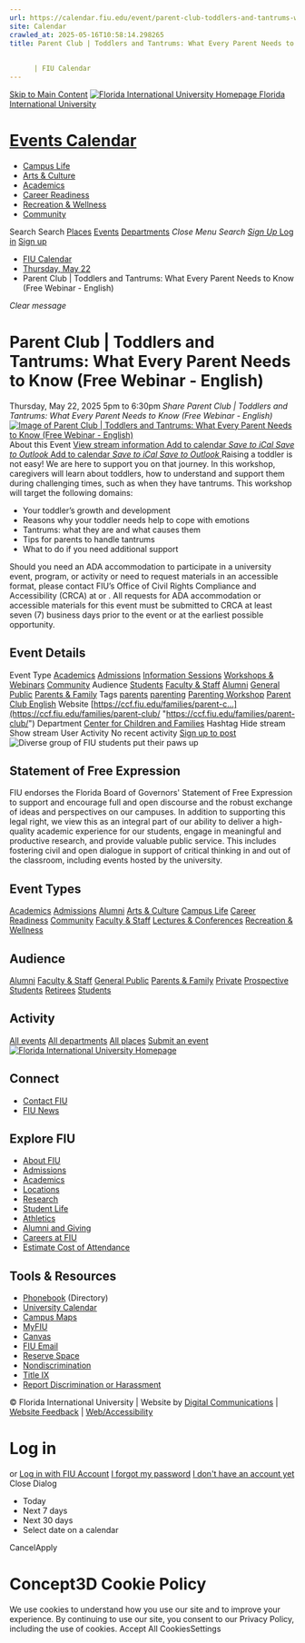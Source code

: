 ```yaml
---
url: https://calendar.fiu.edu/event/parent-club-toddlers-and-tantrums-what-every-parent-needs-to-know-free-webinar-english-5781
site: Calendar
crawled_at: 2025-05-16T10:58:14.298265
title: Parent Club | Toddlers and Tantrums: What Every Parent Needs to Know (Free Webinar - English)
    
    
      | FIU Calendar
---
```


[Skip to Main Content](https://calendar.fiu.edu/event/parent-club-toddlers-and-tantrums-what-every-parent-needs-to-know-free-webinar-english-5781#main-content)
[![Florida International University Homepage](https://digicdn.fiu.edu/core/_assets/images/logo-top.png) Florida International University](https://www.fiu.edu)
# [Events Calendar ](https://calendar.fiu.edu/)
  * [Campus Life](https://calendar.fiu.edu/calendar?event_types%5B%5D=127595)
  * [Arts & Culture](https://calendar.fiu.edu/calendar?event_types%5B%5D=127590)
  * [Academics](https://calendar.fiu.edu/calendar?event_types%5B%5D=127582)
  * [Career Readiness](https://calendar.fiu.edu/calendar?event_types%5B%5D=127584)
  * [Recreation & Wellness](https://calendar.fiu.edu/calendar?event_types%5B%5D=127603)
  * [Community](https://calendar.fiu.edu/calendar?event_types%5B%5D=127601)


Search Search
[Places](https://calendar.fiu.edu/search/places) [Events](https://calendar.fiu.edu/calendar) [Departments](https://calendar.fiu.edu/search/departments)
_Close Menu_
_Search_ [ _Sign Up_ ](https://calendar.fiu.edu/signup)
[Log in](https://calendar.fiu.edu/auth/shib_login?previous_url=https%3A%2F%2Fcalendar.fiu.edu%2Fevent%2Fparent-club-toddlers-and-tantrums-what-every-parent-needs-to-know-free-webinar-english-5781) [Sign up](https://calendar.fiu.edu/signup)
  * [FIU Calendar](https://calendar.fiu.edu/)
  * [Thursday, May 22](https://calendar.fiu.edu/calendar/day/2025/5/22)
  * Parent Club | Toddlers and Tantrums: What Every Parent Needs to Know (Free Webinar - English)


_Clear message_
# Parent Club | Toddlers and Tantrums: What Every Parent Needs to Know (Free Webinar - English)
Thursday, May 22, 2025 5pm to 6:30pm 
_Share Parent Club | Toddlers and Tantrums: What Every Parent Needs to Know (Free Webinar - English)_
[ ![Image of Parent Club | Toddlers and Tantrums: What Every Parent Needs to Know \(Free Webinar - English\)](https://localist-images.azureedge.net/photos/49543614198234/card/c60b7ffeb4a0aafccb3a4032f13d6d513b420728.jpg) ](https://calendar.fiu.edu/photo/49543614198234)
About this Event
[View stream information ](https://calendar.fiu.edu/event/parent-club-toddlers-and-tantrums-what-every-parent-needs-to-know-free-webinar-english-5781#about_stream)
[Add to calendar ](https://calendar.fiu.edu/event/parent-club-toddlers-and-tantrums-what-every-parent-needs-to-know-free-webinar-english-5781)
[ _Save to iCal_ ](https://calendar.fiu.edu/event/parent-club-toddlers-and-tantrums-what-every-parent-needs-to-know-free-webinar-english-5781.ics "Save to iCal") [ _Save to Outlook_ ](https://calendar.fiu.edu/event/parent-club-toddlers-and-tantrums-what-every-parent-needs-to-know-free-webinar-english-5781.ics "Save to Outlook")
[Add to calendar ](https://calendar.fiu.edu/event/parent-club-toddlers-and-tantrums-what-every-parent-needs-to-know-free-webinar-english-5781)
[ _Save to iCal_ ](https://calendar.fiu.edu/event/parent-club-toddlers-and-tantrums-what-every-parent-needs-to-know-free-webinar-english-5781.ics "Save to iCal") [ _Save to Outlook_ ](https://calendar.fiu.edu/event/parent-club-toddlers-and-tantrums-what-every-parent-needs-to-know-free-webinar-english-5781.ics "Save to Outlook")
Raising a toddler is not easy! We are here to support you on that journey. In this workshop, caregivers will learn about toddlers, how to understand and support them during challenging times, such as when they have tantrums. This workshop will target the following domains:
  * Your toddler’s growth and development
  * Reasons why your toddler needs help to cope with emotions
  * Tantrums: what they are and what causes them
  * Tips for parents to handle tantrums
  * What to do if you need additional support


Should you need an ADA accommodation to participate in a university event, program, or activity or need to request materials in an accessible format, please contact FIU’s Office of Civil Rights Compliance and Accessibility (CRCA) at or . All requests for ADA accommodation or accessible materials for this event must be submitted to CRCA at least seven (7) business days prior to the event or at the earliest possible opportunity. 
## Event Details
Event Type
[Academics](https://calendar.fiu.edu/search/events?event_types%5B%5D=127582) [Admissions](https://calendar.fiu.edu/search/events?event_types%5B%5D=127583) [Information Sessions](https://calendar.fiu.edu/search/events?event_types%5B%5D=127586) [Workshops & Webinars](https://calendar.fiu.edu/search/events?event_types%5B%5D=127588) [Community](https://calendar.fiu.edu/search/events?event_types%5B%5D=127601)
Audience
[Students](https://calendar.fiu.edu/search/events?event_types%5B%5D=121719) [Faculty & Staff](https://calendar.fiu.edu/search/events?event_types%5B%5D=121720) [Alumni](https://calendar.fiu.edu/search/events?event_types%5B%5D=121721) [General Public](https://calendar.fiu.edu/search/events?event_types%5B%5D=121722) [Parents & Family](https://calendar.fiu.edu/search/events?event_types%5B%5D=36918157286658)
Tags
[parents](https://calendar.fiu.edu/search/events?event_types%5B%5D=11032) [parenting](https://calendar.fiu.edu/search/events?event_types%5B%5D=35596) [Parenting Workshop](https://calendar.fiu.edu/search/events?event_types%5B%5D=136194) [Parent Club English](https://calendar.fiu.edu/search/events?event_types%5B%5D=37961510879052)
Website
[https://ccf.fiu.edu/families/parent-c...](https://ccf.fiu.edu/families/parent-club/ "https://ccf.fiu.edu/families/parent-club/")
Department
[Center for Children and Families](https://calendar.fiu.edu/department/center_for_children_and_families)
Hashtag
Hide stream Show stream
User Activity
No recent activity
[Sign up to post](https://calendar.fiu.edu/auth/shib_login?previous_url=https%3A%2F%2Fcalendar.fiu.edu%2Fevent%2Fparent-club-toddlers-and-tantrums-what-every-parent-needs-to-know-free-webinar-english-5781)
![Diverse group of FIU students put their paws up](https://www.fiu.edu/_assets/images/thumbnail-students-paw.jpg)
## Statement of Free Expression
FIU endorses the Florida Board of Governors' Statement of Free Expression to support and encourage full and open discourse and the robust exchange of ideas and perspectives on our campuses. In addition to supporting this legal right, we view this as an integral part of our ability to deliver a high-quality academic experience for our students, engage in meaningful and productive research, and provide valuable public service. This includes fostering civil and open dialogue in support of critical thinking in and out of the classroom, including events hosted by the university.
## Event Types
[Academics](https://calendar.fiu.edu/calendar?event_types%5B%5D=127582)
[Admissions](https://calendar.fiu.edu/calendar?event_types%5B%5D=127583)
[Alumni](https://calendar.fiu.edu/calendar?event_types%5B%5D=127589)
[Arts & Culture](https://calendar.fiu.edu/calendar?event_types%5B%5D=127590)
[Campus Life](https://calendar.fiu.edu/calendar?event_types%5B%5D=127595)
[Career Readiness](https://calendar.fiu.edu/calendar?event_types%5B%5D=127584)
[Community](https://calendar.fiu.edu/calendar?event_types%5B%5D=127601)
[Faculty & Staff](https://calendar.fiu.edu/calendar?event_types%5B%5D=127602)
[Lectures & Conferences](https://calendar.fiu.edu/calendar?event_types%5B%5D=127587)
[Recreation & Wellness](https://calendar.fiu.edu/calendar?event_types%5B%5D=127603)
## Audience
[Alumni](https://calendar.fiu.edu/calendar?event_types%5B%5D=121721)
[Faculty & Staff](https://calendar.fiu.edu/calendar?event_types%5B%5D=121720)
[General Public](https://calendar.fiu.edu/calendar?event_types%5B%5D=121722)
[Parents & Family](https://calendar.fiu.edu/calendar?event_types%5B%5D=36918157286658)
[Private](https://calendar.fiu.edu/calendar?event_types%5B%5D=129753)
[Prospective Students](https://calendar.fiu.edu/calendar?event_types%5B%5D=121723)
[Retirees](https://calendar.fiu.edu/calendar?event_types%5B%5D=37290279036119)
[Students](https://calendar.fiu.edu/calendar?event_types%5B%5D=121719)
## Activity
[All events](https://calendar.fiu.edu/search?what=events)
[All departments](https://calendar.fiu.edu/search/departments)
[All places](https://calendar.fiu.edu/search?what=places)
[Submit an event](https://calendar.fiu.edu/admin/events/new/basic-information)
[ ![Florida International University Homepage](https://digicdn.fiu.edu/core/_assets/images/footer-logo.svg) ](https://www.fiu.edu/)
## Connect
  * [Contact FIU](https://www.fiu.edu/about/contact-us/index.html)
  * [FIU News](https://news.fiu.edu/)


## Explore FIU
  * [About FIU](https://www.fiu.edu/about/index.html)
  * [Admissions](https://www.fiu.edu/admissions/index.html)
  * [Academics](https://www.fiu.edu/academics/index.html)
  * [Locations](https://www.fiu.edu/locations/index.html)
  * [Research](https://www.fiu.edu/research/index.html)
  * [Student Life](https://www.fiu.edu/student-life/index.html)
  * [Athletics](https://www.fiu.edu/athletics/index.html)
  * [Alumni and Giving](https://www.fiu.edu/alumni-and-giving/index.html)
  * [Careers at FIU](https://hr.fiu.edu/careers/)
  * [Estimate Cost of Attendance](https://onestop.fiu.edu/finances/estimate-your-costs/)


## Tools & Resources
  * [Phonebook](https://phonebook.fiu.edu) (Directory)
  * [University Calendar](https://calendar.fiu.edu/)
  * [Campus Maps](https://campusmaps.fiu.edu/)
  * [MyFIU](https://my.fiu.edu/)
  * [Canvas](https://canvas.fiu.edu)
  * [FIU Email](http://mail.fiu.edu/)
  * [Reserve Space](https://reservespace.fiu.edu/make-reservation/)
  * [Nondiscrimination](https://ace.fiu.edu/civil-rights-and-accessibility/harassment-and-discrimination/)
  * [Title IX](https://ace.fiu.edu/title-ix/)
  * [Report Discrimination or Harassment](https://report.fiu.edu/)


© Florida International University  | Website by [Digital Communications](https://stratcomm.fiu.edu/digital-print/websites/) | [Website Feedback](https://webforms.fiu.edu/view.php?id=370774&element_5=https://calendar.fiu.edu/https://calendar.fiu.edu/) | [Web/Accessibility](https://accessibility.fiu.edu/)
# Log in
or
[Log in with FIU Account](https://calendar.fiu.edu/auth/shib_login?previous_url=https%3A%2F%2Fcalendar.fiu.edu%2Fevent%2Fparent-club-toddlers-and-tantrums-what-every-parent-needs-to-know-free-webinar-english-5781)
[I forgot my password](https://calendar.fiu.edu/auth/forgot) [I don't have an account yet](https://calendar.fiu.edu/signup)
Close Dialog
  * Today
  * Next 7 days
  * Next 30 days
  * Select date on a calendar


CancelApply
# Concept3D Cookie Policy
We use cookies to understand how you use our site and to improve your experience. By continuing to use our site, you consent to our Privacy Policy, including the use of cookies. 
Accept All CookiesSettings
